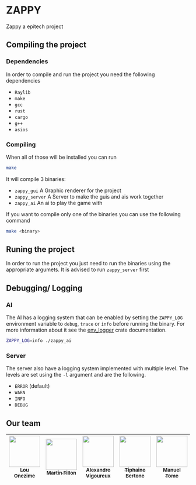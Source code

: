 # ZAPPY
Zappy a epitech project

## Compiling the project

### Dependencies

In order to compile and run the project you need the following dependencies
- `Raylib`
- `make`
- `gcc`
- `rust`
- `cargo`
- `g++`
- `asios`

### Compiling

When all of those will be installed you can run
```sh
make
```

It will compile 3 binaries:
- `zappy_gui` A Graphic renderer for the project
- `zappy_server` A Server to make the guis and ais work together
- `zappy_ai` An ai to play the game with

If you want to compile only one of the binaries you can use the following command
```sh
make <binary>
```

## Runing the project

In order to run the project you just need to run the binaries using the appropriate argumets.
It is advised to run `zappy_server` first

## Debugging/ Logging

### AI

The AI has a logging system that can be enabled by setting the `ZAPPY_LOG` environment variable to `debug`, `trace` or `info` before running the binary. For more information about it see the [env_logger](https://crates.io/crates/env_logger) crate documentation.

```sh
ZAPPY_LOG=info ./zappy_ai
```

### Server

The server also have a logging system implemented with multiple level.
The levels are set using the `-l` argument and are the following.
- `ERROR` (default)
- `WARN`
- `INFO`
- `DEBUG`


## Our team
| [<img src="https://avatars.githubusercontent.com/u/109749395?v=4" width=85><br><sub>Lou Onezime</sub>](https://github.com/louonezime) | [<img src="https://avatars.githubusercontent.com/u/114775771?v=4" width=85><br><sub>Martin Fillon</sub>](https://github.com/MartinFillon) | [<img src="https://avatars.githubusercontent.com/u/100275038?v=4" width=85><br><sub>Alexandre Vigoureux</sub>](https://github.com/Aluxray) | [<img src="https://avatars.githubusercontent.com/u/114816489?v=4" width=85><br><sub>Tiphaine Bertone</sub>](https://github.com/Kanda09) | [<img src="https://avatars.githubusercontent.com/u/105550975?v=4" width=85><br><sub>Manuel Tome</sub>](https://github.com/ManuelR-T)| [<img src="https://avatars.githubusercontent.com/u/114925763?v=4" width=85><br><sub>Rahul Chander</sub>](https://github.com/RahulCHANDER25)|
| :------------: | :------------: | :------------: | :------------: | :------------: | :------------: |